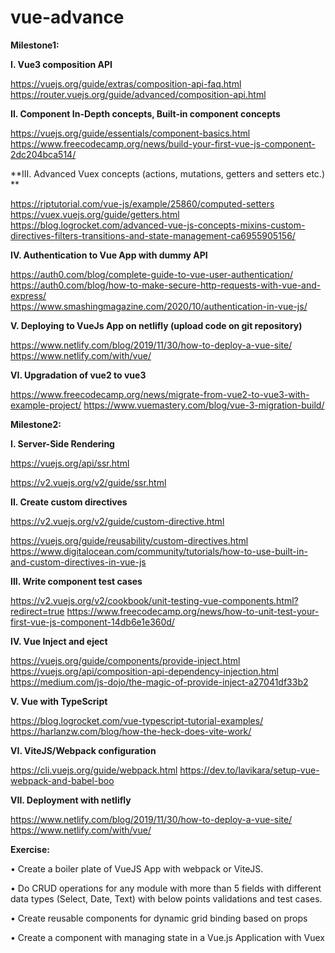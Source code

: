 # vue-advance

**Milestone1:**

**I. Vue3 composition API**

https://vuejs.org/guide/extras/composition-api-faq.html
https://router.vuejs.org/guide/advanced/composition-api.html

**II. Component In-Depth concepts, Built-in component concepts**

https://vuejs.org/guide/essentials/component-basics.html
https://www.freecodecamp.org/news/build-your-first-vue-js-component-2dc204bca514/


**III. Advanced Vuex concepts (actions, mutations, getters and setters etc.) **

https://riptutorial.com/vue-js/example/25860/computed-setters
https://vuex.vuejs.org/guide/getters.html
https://blog.logrocket.com/advanced-vue-js-concepts-mixins-custom-directives-filters-transitions-and-state-management-ca6955905156/


**IV. Authentication to Vue App with dummy API**

https://auth0.com/blog/complete-guide-to-vue-user-authentication/
https://auth0.com/blog/how-to-make-secure-http-requests-with-vue-and-express/    
https://www.smashingmagazine.com/2020/10/authentication-in-vue-js/

**V. Deploying to VueJs App on netlifly (upload code on git repository)**

https://www.netlify.com/blog/2019/11/30/how-to-deploy-a-vue-site/
https://www.netlify.com/with/vue/

**VI.  Upgradation of vue2 to vue3**

https://www.freecodecamp.org/news/migrate-from-vue2-to-vue3-with-example-project/
https://www.vuemastery.com/blog/vue-3-migration-build/



**Milestone2:**

**I. Server-Side Rendering**

https://vuejs.org/api/ssr.html

https://v2.vuejs.org/v2/guide/ssr.html


**II. Create custom directives**

https://v2.vuejs.org/v2/guide/custom-directive.html

https://vuejs.org/guide/reusability/custom-directives.html
https://www.digitalocean.com/community/tutorials/how-to-use-built-in-and-custom-directives-in-vue-js

**III. Write component test cases**

https://v2.vuejs.org/v2/cookbook/unit-testing-vue-components.html?redirect=true
https://www.freecodecamp.org/news/how-to-unit-test-your-first-vue-js-component-14db6e1e360d/


**IV. Vue Inject and eject**

https://vuejs.org/guide/components/provide-inject.html
https://vuejs.org/api/composition-api-dependency-injection.html
https://medium.com/js-dojo/the-magic-of-provide-inject-a27041df33b2

**V. Vue with TypeScript**

https://blog.logrocket.com/vue-typescript-tutorial-examples/
https://harlanzw.com/blog/how-the-heck-does-vite-work/

**VI. ViteJS/Webpack configuration**

https://cli.vuejs.org/guide/webpack.html
https://dev.to/lavikara/setup-vue-webpack-and-babel-boo


**VII. Deployment with netlifly**

https://www.netlify.com/blog/2019/11/30/how-to-deploy-a-vue-site/
https://www.netlify.com/with/vue/


**Exercise:**

• Create a boiler plate of VueJS App with webpack or ViteJS.

• Do CRUD operations for any module with more than 5 fields with different data types (Select, Date, Text) with below points validations and test cases.

• Create reusable components for dynamic grid binding based on props

• Create a component with managing state in a Vue.js Application with Vuex


